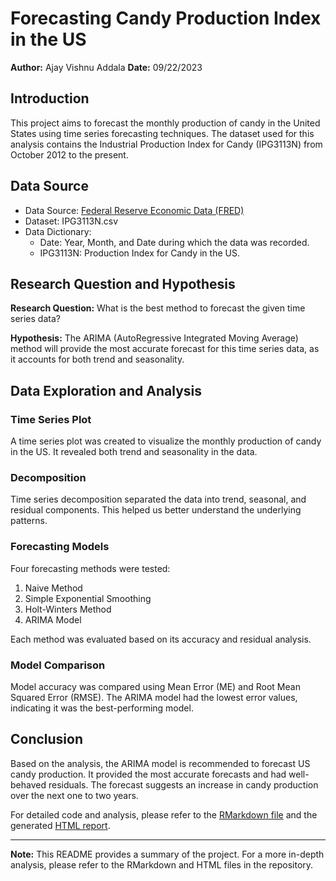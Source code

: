 # Forecasting Candy Production Index in the US

**Author:** Ajay Vishnu Addala
**Date:** 09/22/2023

## Introduction

This project aims to forecast the monthly production of candy in the United States using time series forecasting techniques. The dataset used for this analysis contains the Industrial Production Index for Candy (IPG3113N) from October 2012 to the present.

## Data Source

- Data Source: [Federal Reserve Economic Data (FRED)](https://fred.stlouisfed.org/series/IPG3113N)
- Dataset: IPG3113N.csv
- Data Dictionary:
  - Date: Year, Month, and Date during which the data was recorded.
  - IPG3113N: Production Index for Candy in the US.

## Research Question and Hypothesis

**Research Question:** What is the best method to forecast the given time series data?

**Hypothesis:** The ARIMA (AutoRegressive Integrated Moving Average) method will provide the most accurate forecast for this time series data, as it accounts for both trend and seasonality.

## Data Exploration and Analysis

### Time Series Plot

A time series plot was created to visualize the monthly production of candy in the US. It revealed both trend and seasonality in the data.

### Decomposition

Time series decomposition separated the data into trend, seasonal, and residual components. This helped us better understand the underlying patterns.

### Forecasting Models

Four forecasting methods were tested:

1. Naive Method
2. Simple Exponential Smoothing
3. Holt-Winters Method
4. ARIMA Model

Each method was evaluated based on its accuracy and residual analysis. 

### Model Comparison

Model accuracy was compared using Mean Error (ME) and Root Mean Squared Error (RMSE). The ARIMA model had the lowest error values, indicating it was the best-performing model.

## Conclusion

Based on the analysis, the ARIMA model is recommended to forecast US candy production. It provided the most accurate forecasts and had well-behaved residuals. The forecast suggests an increase in candy production over the next one to two years.

For detailed code and analysis, please refer to the [RMarkdown file](forecast_candy_production.Rmd) and the generated [HTML report](forecast_candy_production.html).

---

**Note:** This README provides a summary of the project. For a more in-depth analysis, please refer to the RMarkdown and HTML files in the repository.

